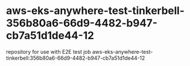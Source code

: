 # aws-eks-anywhere-test-tinkerbell-356b80a6-66d9-4482-b947-cb7a51d1de44-12
repository for use with E2E test job aws-eks-anywhere-test-tinkerbell:356b80a6-66d9-4482-b947-cb7a51d1de44-12
